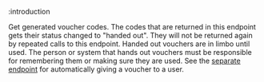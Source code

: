 :introduction

Get generated voucher codes. The codes that are returned in this endpoint gets
their status changed to "handed out". They will not be returned again by
repeated calls to this endpoint. Handed out vouchers are in limbo until used.
The person or system that hands out vouchers must be responsible for remembering
them or making sure they are used. See the
[separate endpoint](/endpoints/POST/voucher_handout) for automatically giving a
voucher to a user.
